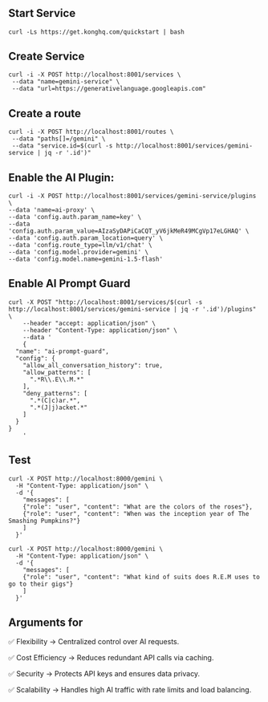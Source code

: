 #

## Start Service

```shell
curl -Ls https://get.konghq.com/quickstart | bash
```

## Create Service

```shell
curl -i -X POST http://localhost:8001/services \
 --data "name=gemini-service" \
 --data "url=https://generativelanguage.googleapis.com"
```

## Create a route

```shell
curl -i -X POST http://localhost:8001/routes \
 --data "paths[]=/gemini" \
 --data "service.id=$(curl -s http://localhost:8001/services/gemini-service | jq -r '.id')"
```

## Enable the AI Plugin:

```shell
curl -i -X POST http://localhost:8001/services/gemini-service/plugins \
--data 'name=ai-proxy' \
--data 'config.auth.param_name=key' \
--data 'config.auth.param_value=AIzaSyDAPiCaCQT_yV6jkMeR49MCgVp17eLGHAQ' \
--data 'config.auth.param_location=query' \
--data 'config.route_type=llm/v1/chat' \
--data 'config.model.provider=gemini' \
--data 'config.model.name=gemini-1.5-flash'
```

## Enable AI Prompt Guard

```shell
curl -X POST "http://localhost:8001/services/$(curl -s http://localhost:8001/services/gemini-service | jq -r '.id')/plugins" \
    --header "accept: application/json" \
    --header "Content-Type: application/json" \
    --data '
    {
  "name": "ai-prompt-guard",
  "config": {
    "allow_all_conversation_history": true,
    "allow_patterns": [
      ".*R\\.E\\.M.*"
    ],
    "deny_patterns": [
      ".*(C|c)ar.*",
      ".*(J|j)acket.*"
    ]
  }
}
    '
```

## Test

```shell
curl -X POST http://localhost:8000/gemini \
  -H "Content-Type: application/json" \
  -d '{
    "messages": [
    {"role": "user", "content": "What are the colors of the roses"},
    {"role": "user", "content": "When was the inception year of The Smashing Pumpkins?"}
    ]
  }'
```

```shell
curl -X POST http://localhost:8000/gemini \
  -H "Content-Type: application/json" \
  -d '{
    "messages": [
    {"role": "user", "content": "What kind of suits does R.E.M uses to go to their gigs"}
    ]
  }'
```

## Arguments for

✅ Flexibility → Centralized control over AI requests.

✅ Cost Efficiency → Reduces redundant API calls via caching.

✅ Security → Protects API keys and ensures data privacy.

✅ Scalability → Handles high AI traffic with rate limits and load balancing.
